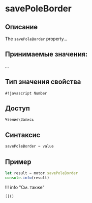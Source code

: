 # savePoleBorder

## Описание
The `savePoleBorder` property...

## Принимаемые значения:
...

## Тип значения свойства
`#!javascript Number`

## Доступ
`Чтение\Запись`

## Синтаксис
```javascript
savePoleBorder = value
```

## Пример
```javascript linenums="1"
let result = motor.savePoleBorder
console.info(result)
```

!!! info "См. также"

    []()

